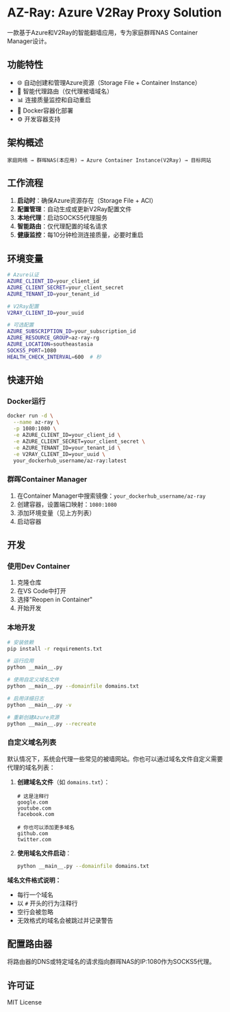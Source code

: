 # AZ-Ray: Azure V2Ray Proxy Solution

一款基于Azure和V2Ray的智能翻墙应用，专为家庭群晖NAS Container Manager设计。

## 功能特性

- 🌐 自动创建和管理Azure资源（Storage File + Container Instance）
- 🔄 智能代理路由（仅代理被墙域名）
- 📊 连接质量监控和自动重启
- 🐳 Docker容器化部署
- ⚙️ 开发容器支持

## 架构概述

```
家庭网络 → 群晖NAS(本应用) → Azure Container Instance(V2Ray) → 目标网站
```

## 工作流程

1. **启动时**：确保Azure资源存在（Storage File + ACI）
2. **配置管理**：自动生成或更新V2Ray配置文件
3. **本地代理**：启动SOCKS5代理服务
4. **智能路由**：仅代理配置的域名请求
5. **健康监控**：每10分钟检测连接质量，必要时重启

## 环境变量

```bash
# Azure认证
AZURE_CLIENT_ID=your_client_id
AZURE_CLIENT_SECRET=your_client_secret
AZURE_TENANT_ID=your_tenant_id

# V2Ray配置
V2RAY_CLIENT_ID=your_uuid

# 可选配置
AZURE_SUBSCRIPTION_ID=your_subscription_id
AZURE_RESOURCE_GROUP=az-ray-rg
AZURE_LOCATION=southeastasia
SOCKS5_PORT=1080
HEALTH_CHECK_INTERVAL=600  # 秒
```

## 快速开始

### Docker运行

```bash
docker run -d \
  --name az-ray \
  -p 1080:1080 \
  -e AZURE_CLIENT_ID=your_client_id \
  -e AZURE_CLIENT_SECRET=your_client_secret \
  -e AZURE_TENANT_ID=your_tenant_id \
  -e V2RAY_CLIENT_ID=your_uuid \
  your_dockerhub_username/az-ray:latest
```

### 群晖Container Manager

1. 在Container Manager中搜索镜像：`your_dockerhub_username/az-ray`
2. 创建容器，设置端口映射：`1080:1080`
3. 添加环境变量（见上方列表）
4. 启动容器

## 开发

### 使用Dev Container

1. 克隆仓库
2. 在VS Code中打开
3. 选择"Reopen in Container"
4. 开始开发

### 本地开发

```bash
# 安装依赖
pip install -r requirements.txt

# 运行应用
python __main__.py

# 使用自定义域名文件
python __main__.py --domainfile domains.txt

# 启用详细日志
python __main__.py -v

# 重新创建Azure资源
python __main__.py --recreate
```

### 自定义域名列表

默认情况下，系统会代理一些常见的被墙网站。你也可以通过域名文件自定义需要代理的域名列表：

1. **创建域名文件**（如 `domains.txt`）：
   ```
   # 这是注释行
   google.com
   youtube.com
   facebook.com
   
   # 你也可以添加更多域名
   github.com
   twitter.com
   ```

2. **使用域名文件启动**：
   ```bash
   python __main__.py --domainfile domains.txt
   ```

**域名文件格式说明：**
- 每行一个域名
- 以 `#` 开头的行为注释行
- 空行会被忽略
- 无效格式的域名会被跳过并记录警告

## 配置路由器

将路由器的DNS或特定域名的请求指向群晖NAS的IP:1080作为SOCKS5代理。

## 许可证

MIT License
